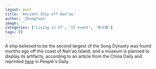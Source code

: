 ```yaml
---
layout: post
title: 'Ancient Ship off Nan"ao'
author: 'ZhongYuan'
image: ''
categories: ['Living in ST', 'ST event', '未分类']
tags: []
---
```


A ship believed to be the second largest of the Song Dynasty was found months ago off the coast of Nan'ao Island, and a museum is planned to display its artifacts, according to an article from the China Daily and reprinted [here](http://english.people.com.cn/90001/90776/6283684.html) in People's Daily.

